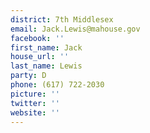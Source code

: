 ```yaml
---
district: 7th Middlesex
email: Jack.Lewis@mahouse.gov
facebook: ''
first_name: Jack
house_url: ''
last_name: Lewis
party: D
phone: (617) 722-2030
picture: ''
twitter: ''
website: ''
---
```

